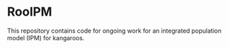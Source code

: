 # RooIPM

This repository contains code for ongoing work for an integrated population model (IPM) for kangaroos.